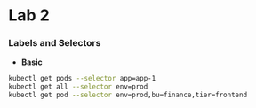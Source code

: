 # Lab 2

### Labels and Selectors

- **Basic**
```bash
kubectl get pods --selector app=app-1
kubectl get all --selector env=prod
kubectl get pod --selector env=prod,bu=finance,tier=frontend
```